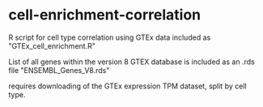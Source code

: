 # cell-enrichment-correlation
R script for cell type correlation using GTEx data included as "GTEx_cell_enrichment.R"

List of all genes within the version 8 GTEX database is included as an .rds file "ENSEMBL_Genes_V8.rds"

requires downloading of the GTEx expression TPM dataset, split by cell type.
